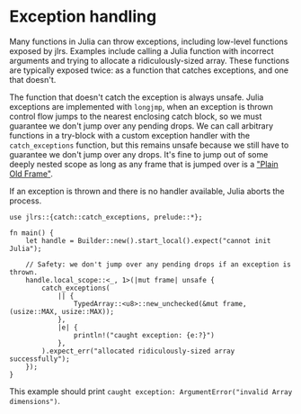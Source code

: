 # Exception handling

Many functions in Julia can throw exceptions, including low-level functions exposed by jlrs. Examples include calling a Julia function with incorrect arguments and trying to allocate a ridiculously-sized array. These functions are typically exposed twice: as a function that catches exceptions, and one that doesn't.

The function that doesn't catch the exception is always unsafe. Julia exceptions are implemented with `longjmp`, when an exception is thrown control flow jumps to the nearest enclosing catch block, so we must guarantee we don't jump over any pending drops. We can call arbitrary functions in a try-block with a custom exception handler with the `catch_exceptions` function, but this remains unsafe because we still have to guarantee we don't jump over any drops. It's fine to jump out of some deeply nested scope as long as any frame that is jumped over is a ["Plain Old Frame"].

If an exception is thrown and there is no handler available, Julia aborts the process.

```rust,ignore
use jlrs::{catch::catch_exceptions, prelude::*};

fn main() {
    let handle = Builder::new().start_local().expect("cannot init Julia");

    // Safety: we don't jump over any pending drops if an exception is thrown.
    handle.local_scope::<_, 1>(|mut frame| unsafe {
        catch_exceptions(
            || {
                TypedArray::<u8>::new_unchecked(&mut frame, (usize::MAX, usize::MAX));
            },
            |e| {
                println!("caught exception: {e:?}")
            },
        ).expect_err("allocated ridiculously-sized array successfully");
    });
}
```

This example should print `caught exception: ArgumentError("invalid Array dimensions")`.

["Plain Old Frame"]: https://github.com/rust-lang/rfcs/blob/master/text/2945-c-unwind-abi.md#plain-old-frames
